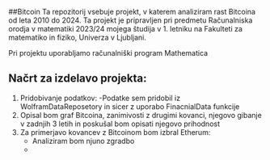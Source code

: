 ##Bitcoin
Ta repozitorij vsebuje projekt, v katerem analiziram rast Bitcoina od leta 2010 do 2024. Ta projekt je pripravljen pri predmetu Računalniska orodja v matematiki 2023/24 mojega študija v 1. letniku na Fakulteti za matematiko in fiziko, Univerza v Ljubljani.

Pri projektu uporabljamo računalniški program Mathematica
## Načrt za izdelavo projekta:
1. Pridobivanje podatkov:
   -Podatke sem pridobil iz WolframDataReposetory in sicer z uporabo FinacnialData funkcije
2. Opisal bom graf Bitcoina, zanimivosti z drugimi kovanci, njegovo gibanje v zadnjih 3 letih in poskušal bom opisati njegovo prihodnost
3. Za primerjavo kovancev z Bitcoinom bom izbral Etherum:
   - Analiziram bom njuno zgradbo
   - 
   

   
